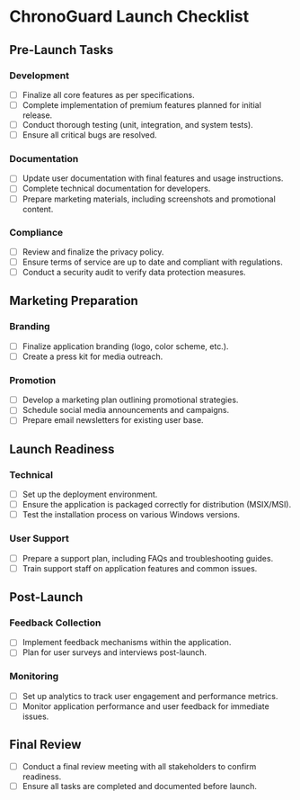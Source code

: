 # ChronoGuard Launch Checklist

## Pre-Launch Tasks

### Development
- [ ] Finalize all core features as per specifications.
- [ ] Complete implementation of premium features planned for initial release.
- [ ] Conduct thorough testing (unit, integration, and system tests).
- [ ] Ensure all critical bugs are resolved.

### Documentation
- [ ] Update user documentation with final features and usage instructions.
- [ ] Complete technical documentation for developers.
- [ ] Prepare marketing materials, including screenshots and promotional content.

### Compliance
- [ ] Review and finalize the privacy policy.
- [ ] Ensure terms of service are up to date and compliant with regulations.
- [ ] Conduct a security audit to verify data protection measures.

## Marketing Preparation

### Branding
- [ ] Finalize application branding (logo, color scheme, etc.).
- [ ] Create a press kit for media outreach.

### Promotion
- [ ] Develop a marketing plan outlining promotional strategies.
- [ ] Schedule social media announcements and campaigns.
- [ ] Prepare email newsletters for existing user base.

## Launch Readiness

### Technical
- [ ] Set up the deployment environment.
- [ ] Ensure the application is packaged correctly for distribution (MSIX/MSI).
- [ ] Test the installation process on various Windows versions.

### User Support
- [ ] Prepare a support plan, including FAQs and troubleshooting guides.
- [ ] Train support staff on application features and common issues.

## Post-Launch

### Feedback Collection
- [ ] Implement feedback mechanisms within the application.
- [ ] Plan for user surveys and interviews post-launch.

### Monitoring
- [ ] Set up analytics to track user engagement and performance metrics.
- [ ] Monitor application performance and user feedback for immediate issues.

## Final Review
- [ ] Conduct a final review meeting with all stakeholders to confirm readiness.
- [ ] Ensure all tasks are completed and documented before launch.
